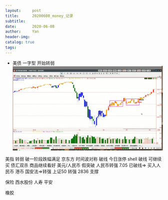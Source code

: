 ```yaml
---
layout:     post
title:      20200608_money_记录
subtitle:   
date:       2020-06-08
author:     Yan
header-img: 
catalog: true
tags:
---
```


- 美债 一字型 开始转弱
![](/img/test.mp4_20200608_233817.453.jpg)

美指 转弱 破一阶段跌幅满足
京东方 时间波对称 破线 今日涨停
shell 破线 可继续买
债汇双杀 商品继续看好
美元/人民币  假突破 人民币转强 7.05 已破线=> 买入人民币
港币 国安法=>转强
上证50 转强 2836 支撑

保险 
西水股份
人寿
平安

橡胶
